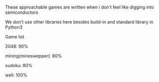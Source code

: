 These approachable games are written when i don't feel like digging into semiconductors

We don't use other libraries here besides build-in and standard library in Python3


Game list

  2048: 90%

  mining(mineswepper): 80%

  sudoku: 80%

  well: 100%

